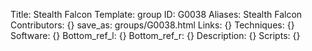 Title: Stealth Falcon
Template: group 
ID: G0038
Aliases: Stealth Falcon
Contributors: {}
save_as: groups/G0038.html 
Links: {} 
Techniques: {} 
Software: {} 
Bottom_ref_l: {} 
Bottom_ref_r: {} 
Description: {} 
Scripts: {} 
